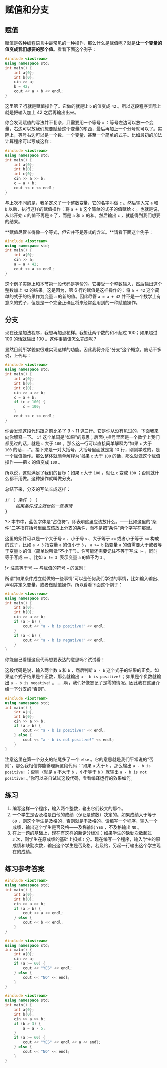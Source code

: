 # 赋值和分支

## 赋值

赋值是各种编程语言中最常见的一种操作。那么什么是赋值呢？就是**让一个变量的值变成我们想要的那个值**。看看下面这个例子：
```cpp
#include <iostream>
using namespace std;
int main() {
    int a{0};
    int b{0};
    cin >> a;
    b = 42;
    cout << a + b << endl;
}
```
这里第 7 行就是赋值操作了。它做的就是让 `b` 的值变成 `42` 。所以这段程序实际上就是把输入加上 42 之后再输出出来。

你会发现赋值的写法并不复杂，只需要用一个等号 `=` ：等号左边可以放一个变量，右边可以放我们想要赋给这个变量的东西，最后再加上一个分号就可以了。实际上，等号右边可以是一个数、一个变量，甚至一个简单的式子。比如最初的加法计算程序可以写成这样：
```cpp
#include <iostream>
using namespace std;
int main() {
    int a{0};
    int b{0};
    int c{0};
    cin >> a >> b;
    c = a + b;
    cout << c << endl;
}
```
与上次不同的是，我多定义了一个整数变量，它的名字叫做 `c` 。然后输入完 `a` 和 `b` 以后，执行这样的赋值操作：将 `a + b` 这个简单的式子的值赋给 `c` 。也就是说，从此开始 `c` 的值不再是 `0` 了，而是 `a` 和 `b`  的和。然后输出 `c` ，就能得到我们想要的结果。

**赋值尽管长得像一个等式，但它并不是等式的含义。**请看下面这个例子：
```cpp
#include <iostream>
using namespace std;
int main() {
    int a{0};
    cin >> a;
    a = a + 42;
    cout << a << endl;
}
```

这个例子实际上和本节第一段代码是等价的。它接受一个整数输入，然后输出这个整数加上 `42` 的结果。这是因为，第 6 行的赋值是这样操作的：将 `a + 42` 这个简单的式子的结果作为变量 `a` 的新的值。因此尽管 `a = a + 42` 并不是一个数学上有意义的式子，但是是一个完全正确且将来经常会用到的一种赋值操作。
## 分支

现在还是加法程序，我想再加点花样。我想让两个数的和不超过 100；如果超过 100 的话就输出 100 。这件事情该怎么完成呢？

显然目前所学貌似很难实现这样的功能。因此我将介绍“分支”这个概念。废话不多说，上代码：
```cpp
#include <iostream>
using namespace std;
int main() {
    int a{0};
    int b{0};
    int c{0};
    cin >> a >> b;
    c = a + b;
    if (c > 100) {
        c = 100;
    }
    cout << c << endl;
}
```
你会发现这段代码跟之前比多了 9 ~ 11 这三行。它是你从没有见过的，下面我来向你解释一下。 `if` 这个单词是“如果”的意思；后面小括号里面是一个数学上我们都见过的话，就是 `c` 大于 `100` 。那么这一行可以直接简单解释为“如果 `c` 大于 `100` 的话……”。接下来是一对大括号，大括号里面就是第 10 行，刚刚学过的，是一个赋值操作。那么整体就简单解释为“如果 `c` 大于 `100` 的话，那么就做这个赋值操作——把 `c` 的值变成 `100` 。

所以说，这就满足了我们的目标：如果 `c` 大于 `100` ，就让 `c` 变成 `100` ；否则就什么都不用做。这种操作就叫做分支。

总结下来，分支的写法长成这样：

<pre class="sdsc">
if ( <i>条件</i> ) {
    <i>如果条件成立就做的一些事情</i>
}
</pre>

?> 本书中，蓝色字体是“占位符”，即表明这里应该放什么。——比如这里的“条件”二字指在括号里面应该放上分支的条件，而不是把“条件”两个字写在那里。

这里的条件可以是一个大于号 `>` 、小于号 `<` 、大于等于 `>=` 或者小于等于 `<=` 构成的式子，比如 `a < 3` 指变量 `a` 的值小于 `3` ， `a >= b` 指变量 `a` 的值需要大于或者等于变量 `b` 的值（简单说叫做“不小于”）。你可能还需要记住不等于写成 `!=` ，同时等于写成 `==` 。比如 `a != 3`  表示变量 `a` 的值不为 `3` 。

!> 注意等于号 `==` 与赋值的符号 `=` 的区别！

所谓“如果条件成立就做的一些事情”可以是任何我们学过的事情，比如输入输出、声明并定义变量，或者做赋值操作。所以看看下面这个例子：
```cpp
#include <iostream>
using namespace std;
int main() {
    int a{0};
    int b{0};
    cin >> a >> b;
    if (a > b) {
        cout << "a - b is positive!" << endl;
    }
    if (a < b) {
        cout << "a - b is negative!" << endl;
    }
}
```
你能自己看懂这段代码想要表达的意思吗？试试看！

这段代码是说，输入两个数 `a` 和 `b` ，然后判断 `a - b` 这个式子的结果的正负。如果这个式子结果是个正数，那么就输出 `a - b is positive!` ；如果是个负数就输出 `a - b is negative!` 。……啊，我们好像忘记了是零的情况。因此我在这里介绍一下分支的“否则”。
```cpp
#include <iostream>
using namespace std;
int main() {
    int a{0};
    int b{0};
    cin >> a >> b;
    if (a > b) {
        cout << "a - b is positive!" << endl;
    } else {
        cout << "a - b is not positive!" << endl;
    }
}
```
注意这里在第一个分支的结尾多了一个 `else` 。它的意思就是我们平常说的“否则”，那么我相信你能够理解这段代码：“如果 `a` 大于 `b` ，那么输出 `a - b is positive!` ；否则（就是 `a` 不大于 `b` ，小于等于 `b` ）就输出 `a - b is not positive!` 。”你可以亲自试试这段代码，看看编译运行的效果如何。

## 练习

1. 编写这样一个程序，输入两个整数，输出它们较大的那个。
1. 一个学生是否及格是由他的成绩（保证是整数）决定的。如果成绩大于等于 `60` ，则这个学生是及格的，否则就是不及格的。请编写一个程序，输入一个成绩，输出这个学生是否及格——及格输出 `YES` ，不及格输出 `NO` 。
1. 在上一题的基础上，现在有这样的新评分标准：如果学生的缺勤次数超过 `3` 次，则学生在原成绩的基础上扣掉 `5` 分。现在编写一个程序，输入学生的原成绩和缺勤次数，输出这个学生是否及格。若及格，另起一行输出这个学生现在的成绩。

## 练习参考答案
```cpp
#include <iostream>
using namespace std;
int main() {
    int a{0};
    int b{0};
    cin >> a >> b;
    if (a > b) {
        cout << a << endl;
    } else {
        cout << b << endl;
    }
}
```
```cpp
#include <iostream>
using namespace std;
int main() {
    int a{0};
    cin >> a;
    if (a >= 60) {
        cout << "YES" << endl;
    } else {
        cout << "NO" << endl;
    }
}
```
```cpp
#include <iostream>
using namespace std;
int main() {
    int a{0};
    int b{0};
    cin >> a >> b;
    if (b > 3) {
        a = a - 5;
    }
    if (a >= 60) {
        cout << "YES" << endl << a << endl;
    } else {
        cout << "NO" << endl;
    }
}
```
